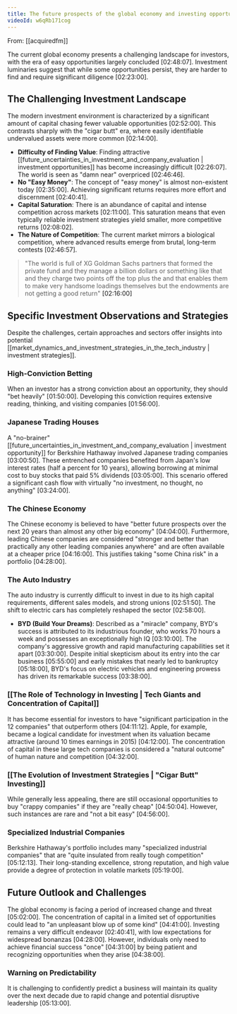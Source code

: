 ```yaml
---
title: The future prospects of the global economy and investing opportunities
videoId: w6qRb171cog
---
```


From: [[acquiredfm]] <br/> 

The current global economy presents a challenging landscape for investors, with the era of easy opportunities largely concluded <a class="yt-timestamp" data-t="02:48:07">[02:48:07]</a>. Investment luminaries suggest that while some opportunities persist, they are harder to find and require significant diligence <a class="yt-timestamp" data-t="02:23:00">[02:23:00]</a>.

## The Challenging Investment Landscape

The modern investment environment is characterized by a significant amount of capital chasing fewer valuable opportunities <a class="yt-timestamp" data-t="02:52:00">[02:52:00]</a>. This contrasts sharply with the "cigar butt" era, where easily identifiable undervalued assets were more common <a class="yt-timestamp" data-t="02:14:00">[02:14:00]</a>.

*   **Difficulty of Finding Value**: Finding attractive [[future_uncertainties_in_investment_and_company_evaluation | investment opportunities]] has become increasingly difficult <a class="yt-timestamp" data-t="02:26:07">[02:26:07]</a>. The world is seen as "damn near" overpriced <a class="yt-timestamp" data-t="02:46:46">[02:46:46]</a>.
*   **No "Easy Money"**: The concept of "easy money" is almost non-existent today <a class="yt-timestamp" data-t="02:35:00">[02:35:00]</a>. Achieving significant returns requires more effort and discernment <a class="yt-timestamp" data-t="02:40:41">[02:40:41]</a>.
*   **Capital Saturation**: There is an abundance of capital and intense competition across markets <a class="yt-timestamp" data-t="02:11:00">[02:11:00]</a>. This saturation means that even typically reliable investment strategies yield smaller, more competitive returns <a class="yt-timestamp" data-t="02:08:02">[02:08:02]</a>.
*   **The Nature of Competition**: The current market mirrors a biological competition, where advanced results emerge from brutal, long-term contests <a class="yt-timestamp" data-t="02:46:57">[02:46:57]</a>.

> "The world is full of XG Goldman Sachs partners that formed the private fund and they manage a billion dollars or something like that and they charge two points off the top plus the and that enables them to make very handsome loadings themselves but the endowments are not getting a good return" <a class="yt-timestamp" data-t="02:16:00">[02:16:00]</a>

## Specific Investment Observations and Strategies

Despite the challenges, certain approaches and sectors offer insights into potential [[market_dynamics_and_investment_strategies_in_the_tech_industry | investment strategies]].

### High-Conviction Betting
When an investor has a strong conviction about an opportunity, they should "bet heavily" <a class="yt-timestamp" data-t="01:50:00">[01:50:00]</a>. Developing this conviction requires extensive reading, thinking, and visiting companies <a class="yt-timestamp" data-t="01:56:00">[01:56:00]</a>.

### Japanese Trading Houses
A "no-brainer" [[future_uncertainties_in_investment_and_company_evaluation | investment opportunity]] for Berkshire Hathaway involved Japanese trading companies <a class="yt-timestamp" data-t="03:00:50">[03:00:50]</a>. These entrenched companies benefited from Japan's low interest rates (half a percent for 10 years), allowing borrowing at minimal cost to buy stocks that paid 5% dividends <a class="yt-timestamp" data-t="03:05:00">[03:05:00]</a>. This scenario offered a significant cash flow with virtually "no investment, no thought, no anything" <a class="yt-timestamp" data-t="03:24:00">[03:24:00]</a>.

### The Chinese Economy
The Chinese economy is believed to have "better future prospects over the next 20 years than almost any other big economy" <a class="yt-timestamp" data-t="04:04:00">[04:04:00]</a>. Furthermore, leading Chinese companies are considered "stronger and better than practically any other leading companies anywhere" and are often available at a cheaper price <a class="yt-timestamp" data-t="04:16:00">[04:16:00]</a>. This justifies taking "some China risk" in a portfolio <a class="yt-timestamp" data-t="04:28:00">[04:28:00]</a>.

### The Auto Industry
The auto industry is currently difficult to invest in due to its high capital requirements, different sales models, and strong unions <a class="yt-timestamp" data-t="02:51:50">[02:51:50]</a>. The shift to electric cars has completely reshaped the sector <a class="yt-timestamp" data-t="02:58:00">[02:58:00]</a>.

*   **BYD (Build Your Dreams)**: Described as a "miracle" company, BYD's success is attributed to its industrious founder, who works 70 hours a week and possesses an exceptionally high IQ <a class="yt-timestamp" data-t="03:10:00">[03:10:00]</a>. The company's aggressive growth and rapid manufacturing capabilities set it apart <a class="yt-timestamp" data-t="03:30:00">[03:30:00]</a>. Despite initial skepticism about its entry into the car business <a class="yt-timestamp" data-t="05:55:00">[05:55:00]</a> and early mistakes that nearly led to bankruptcy <a class="yt-timestamp" data-t="05:18:00">[05:18:00]</a>, BYD's focus on electric vehicles and engineering prowess has driven its remarkable success <a class="yt-timestamp" data-t="03:38:00">[03:38:00]</a>.

### [[The Role of Technology in Investing | Tech Giants and Concentration of Capital]]
It has become essential for investors to have "significant participation in the 12 companies" that outperform others <a class="yt-timestamp" data-t="04:11:12">[04:11:12]</a>. Apple, for example, became a logical candidate for investment when its valuation became attractive (around 10 times earnings in 2015) <a class="yt-timestamp" data-t="04:12:00">[04:12:00]</a>. The concentration of capital in these large tech companies is considered a "natural outcome" of human nature and competition <a class="yt-timestamp" data-t="04:32:00">[04:32:00]</a>.

### [[The Evolution of Investment Strategies | "Cigar Butt" Investing]]
While generally less appealing, there are still occasional opportunities to buy "crappy companies" if they are "really cheap" <a class="yt-timestamp" data-t="04:50:04">[04:50:04]</a>. However, such instances are rare and "not a bit easy" <a class="yt-timestamp" data-t="04:56:00">[04:56:00]</a>.

### Specialized Industrial Companies
Berkshire Hathaway's portfolio includes many "specialized industrial companies" that are "quite insulated from really tough competition" <a class="yt-timestamp" data-t="05:12:13">[05:12:13]</a>. Their long-standing excellence, strong reputation, and high value provide a degree of protection in volatile markets <a class="yt-timestamp" data-t="05:19:00">[05:19:00]</a>.

## Future Outlook and Challenges

The global economy is facing a period of increased change and threat <a class="yt-timestamp" data-t="05:02:00">[05:02:00]</a>. The concentration of capital in a limited set of opportunities could lead to "an unpleasant blow up of some kind" <a class="yt-timestamp" data-t="04:41:00">[04:41:00]</a>. Investing remains a very difficult endeavor <a class="yt-timestamp" data-t="02:40:41">[02:40:41]</a>, with low expectations for widespread bonanzas <a class="yt-timestamp" data-t="04:28:00">[04:28:00]</a>. However, individuals only need to achieve financial success "once" <a class="yt-timestamp" data-t="04:31:00">[04:31:00]</a> by being patient and recognizing opportunities when they arise <a class="yt-timestamp" data-t="04:38:00">[04:38:00]</a>.

### Warning on Predictability
It is challenging to confidently predict a business will maintain its quality over the next decade due to rapid change and potential disruptive leadership <a class="yt-timestamp" data-t="05:13:00">[05:13:00]</a>.